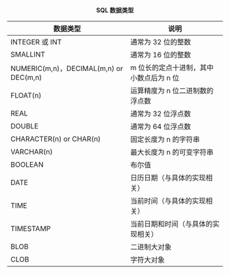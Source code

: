 <center><b>SQL 数据类型</b></center>

| 数据类型                               | 说明                                    |
| -------------------------------------- | --------------------------------------- |
| INTEGER 或 INT                         | 通常为 32 位的整数                      |
| SMALLINT                               | 通常为 16 位的整数                      |
| NUMERIC(m,n)，DECIMAL(m,n) or DEC(m,n) | m 位长的定点十进制，其中小数点后为 n 位 |
| FLOAT(n)                               | 运算精度为 n 位二进制数的浮点数         |
| REAL                                   | 通常为 32 位浮点数                      |
| DOUBLE                                 | 通常为 64 位浮点数                      |
| CHARACTER(n) or CHAR(n)                | 固定长度为 n 的字符串                   |
| VARCHAR(n)                             | 最大长度为 n 的可变字符串               |
| BOOLEAN                                | 布尔值                                  |
| DATE                                   | 日历日期（与具体的实现相关）            |
| TIME                                   | 当前时间（与具体的实现相关）            |
| TIMESTAMP                              | 当前日期和时间（与具体的实现相关）      |
| BLOB                                   | 二进制大对象                            |
| CLOB                                   | 字符大对象                              |

